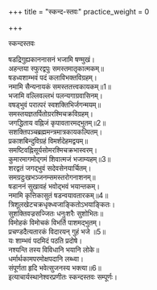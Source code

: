 +++
title = "स्कन्द-स्तवः"
practice_weight = 0

+++

स्कन्दस्तवः

षडद्रिगुह्यकाननासनं भजामि षण्मुखं।    
अहन्तया स्फुरद्वपुः समस्तमातृकात्मकम्॥  
षडध्वशाम्भवं पदं कलाविभक्तविग्रहम्।  
नमामि सैन्यनायकं समस्ततत्त्वकायकम्॥1॥  
भजामि वल्लिवल्लभं पलन्यगाग्रवासिनम्।  
वषड्भुवं परात्परं स्वशक्तिभिर्जगन्मयम्॥  
समस्तयज्ञतर्पितोग्ररश्मिचक्रविग्रहम्।  
जगद्धिताय वह्निजं कृपावतारमद्भुतम्॥2॥  
सशक्तिपञ्चब्रह्ममन्त्रमात्रकायकल्पितम्।  
प्रकाशबिन्दुविग्रहं विमर्शदेहमद्वयम्॥  
समष्टिवह्निसूर्यसोमरश्मिचक्रभास्वरम्।  
कुमारमागमोद्गमं शिवात्मजं भजाम्यहम्॥3॥  
शरद्वतं जगद्भुवं सदेवसेनयार्चितम्।  
समग्रदुःखभञ्जनम्समस्तरोगनाशनम्॥  
षडाननं सुखावहं भवोद्भवं भयान्तकम्।  
नमामि कृत्तिकासुतं षडन्वयावतारकम्॥4॥  
त्रिशूलखेटचक्रधृक्ध्वजाङ्कितोऽभयाङ्कितः।  
सुशक्तिवज्रसज्जितः धनुःशरैः सुशोभितः॥  
विमोहकं विमोचकं विभर्ति पाशमद्भुतम्।  
प्रचण्डदैत्यतारकं विदारयन् गुहं भजे ॥5॥  
यः शाम्भवं पदमिदं पठति प्रदोषे।  
नश्यन्ति तस्य विविधानि भयानि लोके॥  
धर्मार्थकामपरमोक्षपदानि लब्ध्वा।  
संपूर्णता हृदि भवेत्सुजनस्य भक्त्या॥6॥  
इत्याचार्यस्थानेश्वरप्रणीतः स्कन्दस्तवः सम्पूर्णः।  